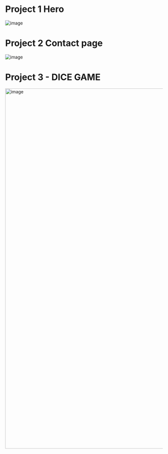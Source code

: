 # Project 1 Hero
![image](https://github.com/user-attachments/assets/061d3477-d6e4-47d5-9929-e961fe2b5515)

# Project 2  Contact page
![image](https://github.com/user-attachments/assets/767b8de3-ffb5-409a-92d2-cc035ae6a191)


# Project 3 - DICE GAME

<img width="1154" alt="image" src="https://user-images.githubusercontent.com/50476777/236659200-8ba6c2dc-8815-46ed-bf3e-f873da7a6064.png">




